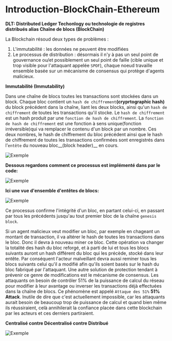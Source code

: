 # Introduction-BlockChain-Ethereum

__DLT: Distributed Ledger Techonlogy ou technologie de registres distribués alias Chaîne de blocs (BlockChain)__

La Blockchain résoud deux types de problèmes : 

1. L'immutabilité : les données ne peuvent être modifiées
2. Le processus de distribution : désormais il n'y à pas un seul point de gouvernance ou/et possiblement un seul point de faille (cible unique et trop visible pour l'attaquant appelée `SPOF`), chaque noeud travaille ensemble basée sur un mécanisme de consensus qui protège d'agents malicieux.

__Immutabilité (Immutability)__

Dans une chaîne de blocs toutes les transactions sont stockées dans un block. Chaque bloc contient un `hash de chiffrement`__(cryprtographic hash)__ du block précédent dans la chaîne, liant les deux blocks, ainsi qu'un `hash de chiffrement` de toutes les transactions qu'il stocke.
Le `hash de chiffrement` est un hash produit par une `fonction de hash de chiffrement`.
La `fonction de hash de chiffrement` est une fonction à sens unique(fonction irréversible)qui va remplacer le contenu d'un block par un nombre.
Ces deux nombres, le hash de chiffrement du bloc précédent ainsi que le hash de chiffrement de toutes les transactions confirmées sont enregistrés dans l'`entête` du  nouveau bloc__(block header)__ en cours.


 ![Exemple](https://raw.githubusercontent.com/AbsoluteVirtueXI/alyra-courses/master/res/blockchain.jpeg)
 
 __Dessous regardons comment ce processus est implémenté dans par le code:__
 
 ![Exemple](https://raw.githubusercontent.com/AbsoluteVirtueXI/alyra-courses/master/res/codeview.jpg)
 
 __Ici une vue d'ensemble d'entêtes de blocs:__
 
 ![Exemple](https://raw.githubusercontent.com/AbsoluteVirtueXI/alyra-courses/master/res/blockheader.png)
 
 Ce processus confirme l'intégrité d'un bloc, en partant celui-ci, en passant par tous les précédents jusqu'au tout premier bloc de la chaîne `genesis block`.
 
 Si un agent malicieux veut modifier un bloc, par exemple en chageant un montant de transaction, il va altérer le hash de toutes les transactions dans le bloc. Donc il devra à nouveau miner ce bloc. Cette opération va changer la totalité des hash du bloc reforgé, et à parti de lui et tous les blocs suivants auront un hash différent du bloc qui les précède, stocké dans leur entête. Par conséquent l'acteur malveillant devra aussi reminer tous les blocs suivants celui qu'il a modifié afin qu'ils soient basés sur le hash du bloc fabriqué par l'attaquant.
 Une autre solution de protection tendant à prévenir ce genre de modifications est le mécanisme de consensus. Les attaquants on besoin de contrôler 51% de la puissance de calcul du réseau pour modifier à leur avantage ou inverser les transactions déjà effectuées dans la chaîne de blocs. Ce phénomène est appelé `Attaque des 51%` __51% Attack__. Inutile de dire que c'est actuellement impossible, car les attaquants aurait besoin de beaucoup trop de puissance de calcul et quand bien même ils réussiraient, celà annihilerait la confiance placée dans cette blockchain par les acteurs et ces derniers partiraient.
 

__Centralisé contre Décentralisé contre Distribué__

![Exemple](https://raw.githubusercontent.com/AbsoluteVirtueXI/alyra-courses/master/res/CDD.png)
 
 
